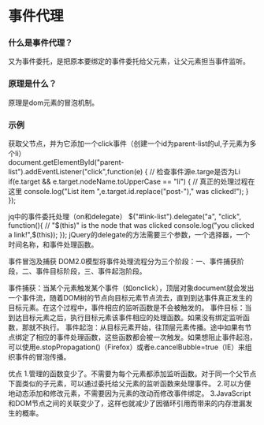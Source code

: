 # 事件代理
### 什么是事件代理？
又为事件委托，是把原本要绑定的事件委托给父元素，让父元素担当事件监听。  
### 原理是什么？
原理是dom元素的冒泡机制。
### 示例
获取父节点，并为它添加一个click事件（创建一个id为parent-list的ul,子元素为多个li）      
    document.getElementById("parent-list").addEventListener("click",function(e) {
    // 检查事件源e.targe是否为Li  
        if(e.target && e.target.nodeName.toUpperCase == "li") {
        // 真正的处理过程在这里
        console.log("List item ",e.target.id.replace("post-")," was clicked!");
      }
    });

jq中的事件委托处理（on和delegate）
$("#link-list").delegate("a", "click", function(){
  // "$(this)" is the node that was clicked
  console.log("you clicked a link!",$(this));
});
jQuery的delegate的方法需要三个参数，一个选择器，一个时间名称，和事件处理函数。

事件冒泡及捕获
DOM2.0模型将事件处理流程分为三个阶段：一、事件捕获阶段，二、事件目标阶段，三、事件起泡阶段。

事件捕获：当某个元素触发某个事件（如onclick），顶层对象document就会发出一个事件流，随着DOM树的节点向目标元素节点流去，直到到达事件真正发生的目标元素。在这个过程中，事件相应的监听函数是不会被触发的。
事件目标：当到达目标元素之后，执行目标元素该事件相应的处理函数。如果没有绑定监听函数，那就不执行。
事件起泡：从目标元素开始，往顶层元素传播。途中如果有节点绑定了相应的事件处理函数，这些函数都会被一次触发。如果想阻止事件起泡，可以使用e.stopPropagation()（Firefox）或者e.cancelBubble=true（IE）来组织事件的冒泡传播。

优点
1.管理的函数变少了。不需要为每个元素都添加监听函数。对于同一个父节点下面类似的子元素，可以通过委托给父元素的监听函数来处理事件。
2.可以方便地动态添加和修改元素，不需要因为元素的改动而修改事件绑定。
3.JavaScript和DOM节点之间的关联变少了，这样也就减少了因循环引用而带来的内存泄漏发生的概率。
